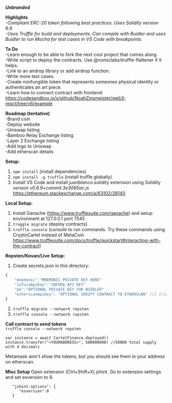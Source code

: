 ***Unbranded***
  
**Highlights**  
*-Compliant ERC-20 token following best practices. Uses Solidity version 6.9.*  
*-Uses Truffle for build and deployments. Can compile with Buidler and uses Buidler to run Mocha for test cases in VS Code with breakpoints.*   
  
**To Do**  
-Learn enough to be able to fork the next cool project that comes along.  
-Write script to deploy the contracts. Use @nomiclabs/truffle-flattener if it helps.  
-Link to an airdrop library or add airdrop function.  
-Write more test cases.  
-Create nonfungible token that represents someones physical identity or authenticates an art piece.    
-Learn how to connect contract with frontend: https://codesandbox.io/s/github/NoahZinsmeister/web3-react/tree/v6/example  
   
**Roadmap (tentative)**  
-Brand coin  
-Deploy website  
-Uniswap listing  
-Bamboo Relay Exchange listing  
-Layer 2 Exchange listing  
-Add logo to Uniswap  
-Add etherscan details  
  
**Setup:**  
1. `npm install`  (install dependencies)  
2. `npm install -g truffle` (install truffle globally)  
3. Install VS Code and install *juanblanco.solidity* extension using Solidity *version v0.6.9+commit.3e3065ac.js* https://ethereum.stackexchange.com/a/63102/28140  
  
**Local Setup:**  
1. Install Ganache (https://www.trufflesuite.com/ganache) and setup environment at 127.0.0.1 port 7545  
2. `truggle migrate`  (deploy contracts)
3. `truffle console`  (console to run commands. Try these commands using CryptoCartel instead of MetaCoin https://www.trufflesuite.com/docs/truffle/quickstart#interacting-with-the-contract)  
  
**Ropsten/Kovan/Live Setup:**  
1. Create secrets.json in this directory:  
```javascript
{  
    "mnemonic":"MNEMONIC PRIVATE KEY HERE"  
    "infuraApiKey":"INFURA API KEY"
    "pk":"OPTIONAL PRIVATE KEY FOR BUIDLER"
    "etherscanApiKey": "OPTIONAL VERIFY CONTRACT TO ETHERSCAN" //I tried and it wasn't able to verify using @nomiclabs/buidler-etherscan
}  
```
2. `truffle migrate --network ropsten`  
3. `truffle console --network ropsten`  
  
**Call contract to send tokens**  
`truffle console --network ropsten`  
```
var instance = await CartelFinance.deployed()  
instance.transfer("<YOURADDRESS>", 500000000) //50000 total supply with 4 decimals 
```
Metamask won't show the tokens, but you should see them in your address on etherscan.  
  
**Misc Setup**
Open extension (Ctrl+Shift+X) jshint. Go to extension settings and set esversion to 8.  
```
   "jshint.options": {
      "esversion":8
   }
```
